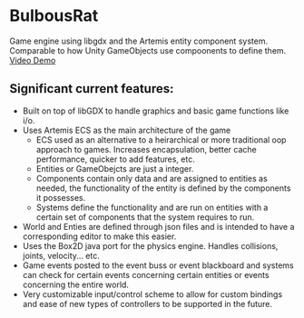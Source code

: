 # BulbousRat
Game engine using libgdx and the Artemis entity component system. Comparable to how Unity GameObjects use compoonents to define them. [Video Demo](https://youtu.be/3pUCTBitfiU)

## Significant current features:
* Built on top of libGDX to handle graphics and basic game functions like i/o.
* Uses Artemis ECS as the main architecture of the game
  * ECS used as an alternative to a heirarchical or more traditional oop approach to games. Increases encapsulation, better cache performance, quicker to add features, etc.
  * Entities or GameObejcts are just a integer.
  * Components contain only data and are assigned to entities as needed, the functionality of the entity is defined by the components it possesses.
  * Systems define the functionality and are run on entities with a certain set of components that the system requires to run.
* World and Enties are defined through json files and is intended to have a corresponding editor to make this easier.
* Uses the Box2D java port for the physics engine. Handles collisions, joints, velocity... etc.
* Game events posted to the event buss or event blackboard and systems can check for certain events concerning certain entities or events concerning the entire world.
* Very customizable input/control scheme to allow for custom bindings and ease of new types of controllers to be supported in the future.
